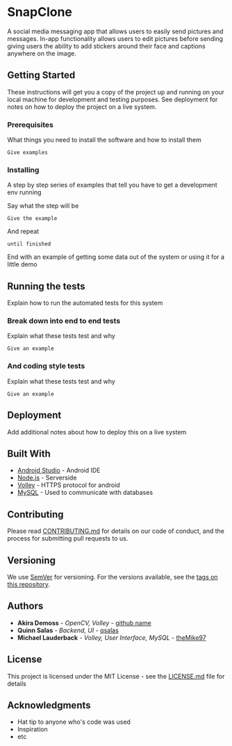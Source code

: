 # SnapClone

A social media messaging app that allows users to easily send pictures and messages. In-app functionality allows users to edit pictures before sending giving users the ability to add stickers around their face and captions anywhere on the image.

## Getting Started

These instructions will get you a copy of the project up and running on your local machine for development and testing purposes. See deployment for notes on how to deploy the project on a live system.

### Prerequisites

What things you need to install the software and how to install them

```
Give examples
```

### Installing

A step by step series of examples that tell you have to get a development env running

Say what the step will be

```
Give the example
```

And repeat

```
until finished
```

End with an example of getting some data out of the system or using it for a little demo

## Running the tests

Explain how to run the automated tests for this system

### Break down into end to end tests

Explain what these tests test and why

```
Give an example
```

### And coding style tests

Explain what these tests test and why

```
Give an example
```

## Deployment

Add additional notes about how to deploy this on a live system

## Built With

* [Android Studio](https://developer.android.com/studio/) - Android IDE
* [Node.js](https://nodejs.org/en/) - Serverside
* [Volley](https://developer.android.com/training/volley/) - HTTPS protocol for android
* [MySQL](https://www.mysql.com/) - Used to communicate with databases

## Contributing

Please read [CONTRIBUTING.md](https://gist.github.com/PurpleBooth/b24679402957c63ec426) for details on our code of conduct, and the process for submitting pull requests to us.

## Versioning

We use [SemVer](http://semver.org/) for versioning. For the versions available, see the [tags on this repository](https://github.com/your/project/tags).

## Authors

* **Akira Demoss** - _OpenCV, Volley_ - [github name](https://github.com/github_name)
* **Quinn Salas** - _Backend, UI_ - [qsalas](https://github.com/qsalas)
* **Michael Lauderback** - _Volley, User Interface, MySQL_ - [theMike97](https://github.com/theMike97)

## License

This project is licensed under the MIT License - see the [LICENSE.md](LICENSE.md) file for details

## Acknowledgments

* Hat tip to anyone who's code was used
* Inspiration
* etc
